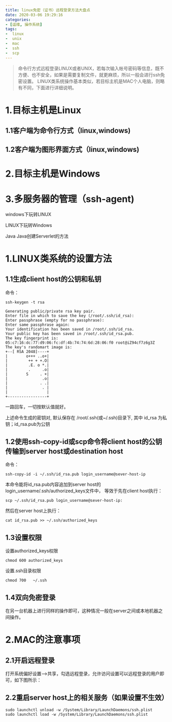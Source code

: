 ```yaml
---
title: linux免密（证书）远程登录方法大盘点
date: 2020-03-06 19:29:16
categories:
- [运维, 操作系统]
tags:
-  linux
-  unix
-  mac
-  ssh
-  scp
---
```

>命令行方式远程登录LINUX或者UNIX，若每次输入帐号密码等信息，既不方便、也不安全，如果是需要复制文件，就更麻烦，所以一般会进行ssh免密设置。
LINUX类系统操作基本类似，若目标主机是MAC个人电脑，则略有不同，下面进行详细说明。

# 1.目标主机是Linux
## 1.1客户端为命令行方式（linux,windows)
## 1.2客户端为图形界面方式（linux,windows)

# 2.目标主机是Windows
# 3.多服务器的管理（ssh-agent)


windows下玩转LINUX

LINUX下玩转Windows

Java
Java创建Serverlet的方法

# 1.LINUX类系统的设置方法
## 1.1生成client host的公钥和私钥
命令：
```shell
ssh-keygen -t rsa

Generating public/private rsa key pair.
Enter file in which to save the key (/root/.ssh/id_rsa):
Enter passphrase (empty for no passphrase):
Enter same passphrase again:
Your identification has been saved in /root/.ssh/id_rsa.
Your public key has been saved in /root/.ssh/id_rsa.pub.
The key fingerprint is:
05:c7:16:dc:77:d9:06:fc:df:4b:74:74:6d:28:06:f0 root@iZ94cf7z6g3Z
The key's randomart image is:
+--[ RSA 2048]----+
|        o+++ ..o+|
|         ++ + +.O|
|         .E. o *.|
|         .     .o|
|        S     . +|
|               .o|
|              . .|
|               . |
|                 |
+-----------------+
```
一路回车，一切按默认值就好。

上述命令生成的密钥对, 默认保存在 /root/.ssh(或~/.ssh)目录下, 其中
id_rsa 为私钥；id_rsa.pub为公钥

## 1.2使用ssh-copy-id或scp命令将client host的公钥传输到server host或destination host
命令：
```shell
ssh-copy-id -i ~/.ssh/id_rsa.pub login_username@sever-host-ip
```
本命令能将id_rsa.pub内容追加到server host的login_username/.ssh/authorized_keys文件中，
等效于先在client host执行：
```shell
scp ~/.ssh/id_rsa.pub login_username@sever-host-ip:
```
然后在server host上执行：
```shell
cat id_rsa.pub >> ~/.ssh/authorized_keys
```
## 1.3设置权限
设置authorized_keys权限
```shell
chmod 600 authorized_keys
```
设置.ssh目录权限
```shell
chmod 700   ~/.ssh
```
## 1.4双向免密登录
在另一台机器上进行同样的操作即可，这种情况一般在server之间或本地机器之间操作。
# 2.MAC的注意事项
## 2.1开启远程登录
打开系统偏好设置–>共享，勾选远程登录，允许访问设置可以远程登录的用户即可，如下图所示：
## 2.2重启server host上的相关服务（如果设置不生效）
```shell
sudo launchctl unload -w /System/Library/LaunchDaemons/ssh.plist
sudo launchctl load -w /System/Library/LaunchDaemons/ssh.plist
```
